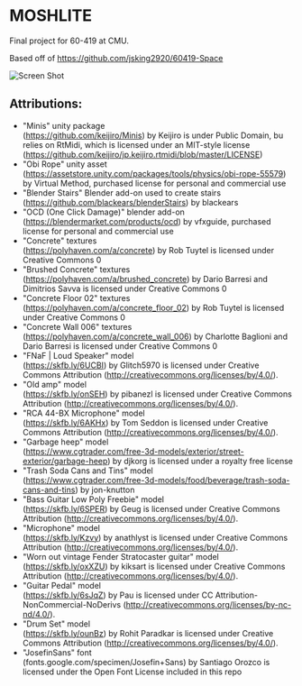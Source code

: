# MOSHLITE

Final project for 60-419 at CMU.<br>

Based off of https://github.com/jsking2920/60419-Space<br>

![Screen Shot]()

## Attributions:
- "Minis" unity package <br>
	(https://github.com/keijiro/Minis) by Keijiro is under Public Domain, 
	bu relies on RtMidi, which is licensed under an MIT-style license (https://github.com/keijiro/jp.keijiro.rtmidi/blob/master/LICENSE)
- "Obi Rope" unity asset <br>
	(https://assetstore.unity.com/packages/tools/physics/obi-rope-55579) by Virtual Method, purchased license for personal and commercial use
- "Blender Stairs" Blender add-on used to create stairs <br> 
	(https://github.com/blackears/blenderStairs) by blackears
- "OCD (One Click Damage)" blender add-on <br>
	(https://blendermarket.com/products/ocd) by vfxguide, purchased license for personal and commercial use 
- "Concrete" textures <br>
	(https://polyhaven.com/a/concrete) by Rob Tuytel is licensed under Creative Commons 0
- "Brushed Concrete" textures <br>
	(https://polyhaven.com/a/brushed_concrete) by Dario Barresi and Dimitrios Savva is licensed under Creative Commons 0
- "Concrete Floor 02" textures <br>
	(https://polyhaven.com/a/concrete_floor_02) by Rob Tuytel is licensed under Creative Commons 0
- "Concrete Wall 006" textures <br>
	(https://polyhaven.com/a/concrete_wall_006) by Charlotte Baglioni and Dario Barresi is licensed under Creative Commons 0
- "FNaF | Loud Speaker" model <br>
	(https://skfb.ly/6UCBI) by Glitch5970 is licensed under Creative Commons Attribution (http://creativecommons.org/licenses/by/4.0/).
- "Old amp" model <br> 
	(https://skfb.ly/onSEH) by pibanezl is licensed under Creative Commons Attribution (http://creativecommons.org/licenses/by/4.0/).
- "RCA 44-BX Microphone" model <br>
	(https://skfb.ly/6AKHx) by Tom Seddon is licensed under Creative Commons Attribution (http://creativecommons.org/licenses/by/4.0/).
- "Garbage heep" model <br>
	(https://www.cgtrader.com/free-3d-models/exterior/street-exterior/garbage-heep) by djkorg is licensed under a royalty free license
- "Trash Soda Cans and Tins" model <br>
	(https://www.cgtrader.com/free-3d-models/food/beverage/trash-soda-cans-and-tins) by jon-knutton
- "Bass Guitar Low Poly Freebie" model <br>
	(https://skfb.ly/6SPER) by Geug is licensed under Creative Commons Attribution (http://creativecommons.org/licenses/by/4.0/).
- "Microphone" model <br> 
	(https://skfb.ly/Kzvy) by anathlyst is licensed under Creative Commons Attribution (http://creativecommons.org/licenses/by/4.0/).
- "Worn out vintage Fender Stratocaster guitar" model <br>
	(https://skfb.ly/oxXZU) by kiksart is licensed under Creative Commons Attribution (http://creativecommons.org/licenses/by/4.0/).
- "Guitar Pedal" model <br> 
	(https://skfb.ly/6sJqZ) by Pau is licensed under CC Attribution-NonCommercial-NoDerivs (http://creativecommons.org/licenses/by-nc-nd/4.0/).
- "Drum Set" model <br>
	(https://skfb.ly/ounBz) by Rohit Paradkar is licensed under Creative Commons Attribution (http://creativecommons.org/licenses/by/4.0/).
- "JosefinSans" font <br>
	(fonts.google.com/specimen/Josefin+Sans) by Santiago Orozco is licensed under the Open Font License included in this repo